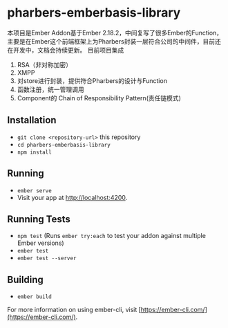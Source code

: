 # pharbers-emberbasis-library

本项目是Ember Addon基于Ember 2.18.2，中间复写了很多Ember的Function，主要是在Ember这个前端框架上为Pharbers封装一层符合公司的中间件，目前还在开发中，文档会持续更新。
目前项目集成
1. RSA（非对称加密）
2. XMPP
3. 对store进行封装，提供符合Pharbers的设计与Function
4. 函数注册，统一管理调用
5. Component的 Chain of Responsibility Pattern(责任链模式)

## Installation

* `git clone <repository-url>` this repository
* `cd pharbers-emberbasis-library`
* `npm install`

## Running

* `ember serve`
* Visit your app at [http://localhost:4200](http://localhost:4200).

## Running Tests

* `npm test` (Runs `ember try:each` to test your addon against multiple Ember versions)
* `ember test`
* `ember test --server`

## Building

* `ember build`

For more information on using ember-cli, visit [https://ember-cli.com/](https://ember-cli.com/).
